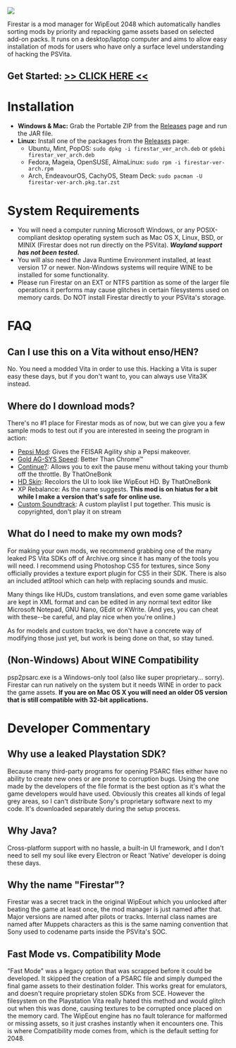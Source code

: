 ![](https://files.worlio.com/users/bonkmaykr/http/git/embed/firestar.png)

Firestar is a mod manager for WipEout 2048 which automatically handles sorting mods by priority and repacking game assets based on selected add-on packs. It runs on a desktop/laptop computer and aims to allow easy installation of mods for users who have only a surface level understanding of hacking the PSVita.  

## Get Started: [>> CLICK HERE <<](https://git.worlio.com/bonkmaykr/firestar/wiki)  

# Installation
- **Windows & Mac:** Grab the Portable ZIP from the [Releases](https://git.worlio.com/bonkmaykr/firestar/releases) page and run the JAR file.
- **Linux:** Install one of the packages from the [Releases](https://git.worlio.com/bonkmaykr/firestar/releases) page:
    - Ubuntu, Mint, PopOS: `sudo dpkg -i firestar_ver_arch.deb` or `gdebi firestar_ver_arch.deb`
    - Fedora, Mageia, OpenSUSE, AlmaLinux: `sudo rpm -i firestar-ver-arch.rpm`
    - Arch, EndeavourOS, CachyOS, Steam Deck: `sudo pacman -U firestar-ver-arch.pkg.tar.zst`  
  
# System Requirements
- You will need a computer running Microsoft Windows, or any POSIX-compliant desktop operating system such as Mac OS X, Linux, BSD, or MINIX (Firestar does not run directly on the PSVita). ***Wayland support has not been tested.***
- You will also need the Java Runtime Environment installed, at least version 17 or newer. Non-Windows systems will require WINE to be installed for some functionality.
- Please run Firestar on an EXT or NTFS partition as some of the larger file operations it performs may cause glitches in certain filesystems used on memory cards. Do NOT install Firestar directly to your PSVita's storage.

# FAQ
## Can I use this on a Vita without enso/HEN?
No. You need a modded Vita in order to use this. Hacking a Vita is super easy these days, but if you don't want to, you can always use Vita3K instead.

## Where do I download mods?
There's no #1 place for Firestar mods as of now, but we can give you a few sample mods to test out if you are interested in seeing the program in action:  
- [Pepsi Mod](https://files.worlio.com/users/bonkmaykr/http/reddit/pepsi_agility.fstar): Gives the FEISAR Agility ship a Pepsi makeover.
- [Gold AG-SYS Speed](https://files.worlio.com/users/bonkmaykr/patches/2048/gold3.fstar): Better Than Chrome™
- [Continue?](https://files.worlio.com/users/bonkmaykr/patches/2048/continue.fstar): Allows you to exit the pause menu without taking your thumb off the throttle. By ThatOneBonk
- [HD Skin](https://files.worlio.com/users/bonkmaykr/patches/2048/hd_skin.fstar): Recolors the UI to look like WipEout HD. By ThatOneBonk 
- XP Rebalance: As the name suggests. **This mod is on hiatus for a bit while I make a version that's safe for online use.**
- [Custom Soundtrack](https://files.catbox.moe/pcvfxj.fstar): A custom playlist I put together. This music is copyrighted, don't play it on stream

## What do I need to make my own mods?
For making your own mods, we recommend grabbing one of the many leaked PS Vita SDKs off of Archive.org since it has many of the tools you will need. I recommend using Photoshop CS5 for textures, since Sony officially provides a texture export plugin for CS5 in their SDK. There is also an included at9tool which can help with replacing sounds and music.  
  
Many things like HUDs, custom translations, and even some game variables are kept in XML format and can be edited in any normal text editor like Microsoft Notepad, GNU Nano, GEdit or KWrite. (And yes, you can cheat with these--be careful, and play nice when you're online.)  
  
  As for models and custom tracks, we don't have a concrete way of modifying those just yet, but work is being done on that, so stay tuned.

## (Non-Windows) About WINE Compatibility
psp2psarc.exe is a Windows-only tool (also like super proprietary... sorry). Firestar can run natively on the system but it needs WINE in order to pack the game assets.
**If you are on Mac OS X you will need an older OS version that is still compatible with 32-bit applications.**

# Developer Commentary
## Why use a leaked Playstation SDK?
Because many third-party programs for opening PSARC files either have no ability to create new ones or are prone to corruption bugs. Using the one made by the developers of the file format is the best option as it's what the game developers would have used. Obviously this creates all kinds of legal grey areas, so I can't distribute Sony's proprietary software next to my code. It's downloaded separately during the setup process.

## Why Java?
Cross-platform support with no hassle, a built-in UI framework, and I don't need to sell my soul like every Electron or React 'Native' developer is doing these days.  
  
## Why the name "Firestar"?
Firestar was a secret track in the original WipEout which you unlocked after beating the game at least once, the mod manager is just named after that. Major versions are named after pilots or tracks. Internal class names are named after Muppets characters as this is the same naming convention that Sony used to codename parts inside the PSVita's SOC.

## Fast Mode vs. Compatibility Mode
"Fast Mode" was a legacy option that was scrapped before it could be developed. It skipped the creation of a PSARC file and simply dumped the final game assets to their destination folder. This works great for emulators, and doesn't require proprietary stolen SDKs from SCE. However the filesystem on the Playstation Vita really hated this method and would glitch out when this was done, causing textures to be corrupted once placed on the memory card. The WipEout engine has no fault tolerance for malformed or missing assets, so it just crashes instantly when it encounters one. This is where Compatibility mode comes from, which is the default setting for 2048.